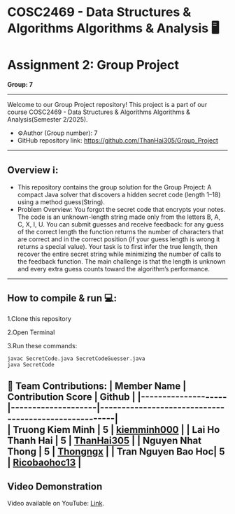 # COSC2469 - Data Structures & Algorithms Algorithms & Analysis 🖥️
# Assignment 2: Group Project

**Group: 7**

---
Welcome to our Group Project repository! This project is a part of our course COSC2469 -  Data Structures & Algorithms Algorithms & Analysis(Semester 2/2025).
- ⚙️Author (Group number): 7
- GitHub repository link: 
https://github.com/ThanHai305/Group_Project
---
## Overview ℹ️:
- This repository contains the group solution for the Group Project: A compact Java solver that discovers a hidden secret code (length 1–18) using a method guess(String).
- Problem Overview:
You forgot the secret code that encrypts your notes. The code is an unknown-length string made only from the letters B, A, C, X, I, U. You can submit guesses and receive feedback: for any guess of the correct length the function returns the number of characters that are correct and in the correct position (if your guess length is wrong it returns a special value). Your task is to first infer the true length, then recover the entire secret string while minimizing the number of calls to the feedback function. The main challenge is that the length is unknown and every extra guess counts toward the algorithm’s performance.
---
## How to compile & run 💻:

1.Clone this repository

2.Open Terminal

3.Run these commands:
```
javac SecretCode.java SecretCodeGuesser.java
java SecretCode 
```
👥 **Team Contributions:**
| Member Name        | Contribution Score |                          Github                      |
|--------------------|--------------------|------------------------------------------------------|   
| Truong Kiem Minh   |          5         | [kiemminh000](https://github.com/kiemminh000)        |
| Lai Ho Thanh Hai   |          5         | [ThanHai305](https://github.com/ThanHai305)          |
| Nguyen Nhat Thong  |          5         | [Thongngx](https://github.com/Thongngx)              |
| Tran Nguyen Bao Hoc|          5         | [Ricobaohoc13](https://github.com/Ricobaohoc13)      |
---

## Video Demonstration

Video available on YouTube: [Link](https://youtu.be/414mOLgm3i4).
